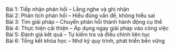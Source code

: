 Bài 1: Tiếp nhận phản hồi – Lắng nghe và ghi nhận  
Bài 2: Phân tích phản hồi – Hiểu đúng vấn đề, không hiểu sai  
Bài 3: Tìm giải pháp – Chuyển phản hồi thành hành động cụ thể  
Bài 4: Thực hiện cải thiện – Áp dụng ngay giải pháp vào công việc  
Bài 5: Đánh giá kết quả – Tự kiểm tra và điều chỉnh liên tục  
Bài 6: Tổng kết khóa học – Nhớ kỹ quy trình, phát triển bền vững